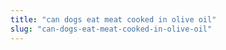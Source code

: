 ```yaml
---
title: "can dogs eat meat cooked in olive oil"
slug: "can-dogs-eat-meat-cooked-in-olive-oil"
---
```



